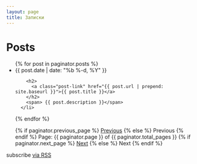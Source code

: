```yaml
---
layout: page
title: Записки
---
```

<div class="home">
  <h1 class="page-heading">Posts</h1>
  <ul class="post-list">
  <!-- This loops through the paginated posts -->
  {% for post in paginator.posts %}
  <li>
        <span class="post-meta">{{ post.date | date: "%b %-d, %Y" }}</span>

        <h2>
          <a class="post-link" href="{{ post.url | prepend: site.baseurl }}">{{ post.title }}</a>
        </h2>
        <span> {{ post.description }}</span>
      </li>
{% endfor %}
<!-- Pagination links -->
<div class="pagination">
  {% if paginator.previous_page %}
    <a href="{{ paginator.previous_page_path }}" class="previous">Previous</a>
  {% else %}
    <span class="previous">Previous</span>
  {% endif %}
  <span class="page_number ">Page: {{ paginator.page }} of {{ paginator.total_pages }}</span>
  {% if paginator.next_page %}
    <a href="{{ paginator.next_page_path }}" class="next">Next</a>
  {% else %}
    <span class="next ">Next</span>
  {% endif %}
</div>
  </ul>
  <p class="rss-subscribe">subscribe <a href="{{ "/feed.xml" | prepend: site.baseurl }}">via RSS</a></p>
</div>
